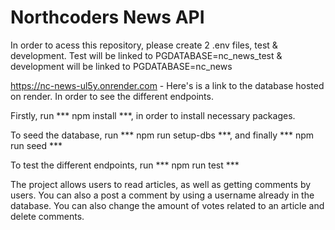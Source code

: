 # Northcoders News API

In order to acess this repository, please create 2 .env files, test & development. Test will be linked to PGDATABASE=nc_news_test & development will be linked to PGDATABASE=nc_news

https://nc-news-ul5y.onrender.com - Here's is a link to the database hosted on render. In order to see the different endpoints. 

Firstly, run *** npm install  ***, in order to install necessary packages. 

To seed the database, run *** npm run setup-dbs ***, and finally *** npm run seed ***

To test the different endpoints, run *** npm run test ***


The project allows users to read articles, as well as getting comments by users. You can also a post a comment by using a username already in the database. You can also change the amount of votes related to an article and delete comments. 

